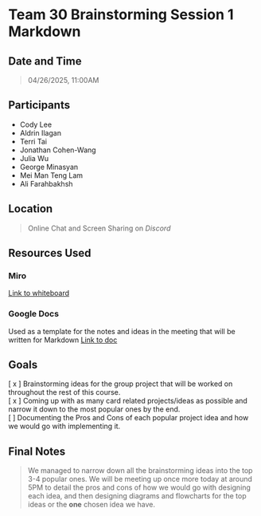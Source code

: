 # Team 30 Brainstorming Session 1 Markdown

## Date and Time
> 04/26/2025, 11:00AM

## Participants
- Cody Lee
- Aldrin Ilagan
- Terri Tai
- Jonathan Cohen-Wang
- Julia Wu
- George Minasyan
- Mei Man Teng Lam
- Ali Farahbakhsh

## Location
> Online Chat and Screen Sharing on *Discord*

## Resources Used

### Miro 
[Link to whiteboard](https://miro.com/app/board/uXjVI9843UY=/?share_link_id=896702531163)

### Google Docs 
Used as a template for the notes and ideas in the meeting that will be written for Markdown
[Link to doc](https://docs.google.com/document/d/1SKcrNYk3fquT3n92xKi909bWGYk7OItviDr61khg3pw/edit?usp=sharing)

## Goals
[ x ] Brainstorming ideas for the group project that will be worked on throughout the rest of this course. <br>
[ x ] Coming up with as many card related projects/ideas as possible and narrow it down to the most popular ones by the end. <br>
[ ] Documenting the Pros and Cons of each popular project idea and how we would go with implementing it. <br>

## Final Notes
> We managed to narrow down all the brainstorming ideas into the top 3-4 popular ones. We will be meeting up once more today at around 5PM to detail the pros and cons of how we would go with designing each idea, and then designing diagrams and flowcharts for the top ideas or the **one** chosen idea we have.
